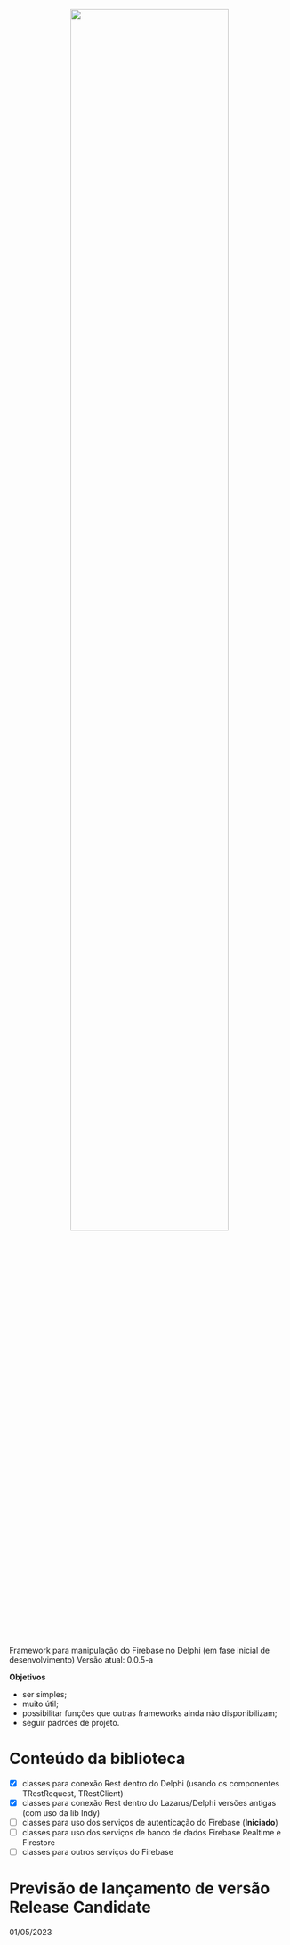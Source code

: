 <p align="center">
<img src="https://github.com/rafael-figueiredo-alves/eFirebase/blob/main/Imagens/Logo_eFirebase.png" width=75% height=75%>  
</p>

Framework para manipulação do Firebase no Delphi (em fase inicial de desenvolvimento)
Versão atual: 0.0.5-a

**Objetivos**
- ser simples;
- muito útil;
- possibilitar funções que outras frameworks ainda não disponibilizam;
- seguir padrões de projeto.

# Conteúdo da biblioteca
- [X] classes para conexão Rest dentro do Delphi (usando os componentes TRestRequest, TRestClient)
- [X] classes para conexão Rest dentro do Lazarus/Delphi versões antigas (com uso da lib Indy)
- [ ] classes para uso dos serviços de autenticação do Firebase (**Iniciado**)
- [ ] classes para uso dos serviços de banco de dados Firebase Realtime e Firestore
- [ ] classes para outros serviços do Firebase

# Previsão de lançamento de versão Release Candidate
01/05/2023